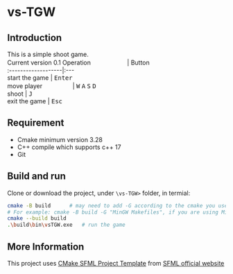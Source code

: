 # vs-TGW
## Introduction
This is a simple shoot game.  
Current version 0.1
Operation　　　　　　| Button  
:-------------------|:---  
start the game      | <kbd>Enter</kbd>  
move player　　　　　| <kbd>W</kbd> <kbd>A</kbd> <kbd>S</kbd> <kbd>D</kbd>  
shoot               | <kbd>J</kbd>  
exit the game       | <kbd>Esc</kbd>

## Requirement
- Cmake minimum version 3.28
- C++ compile which supports c++ 17
- Git

## Build and run
Clone or download the project, under `\vs-TGW>` folder, in termial:
```bash
cmake -B build      # may need to add -G according to the cmake you use
# For example: cmake -B build -G "MinGW Makefiles", if you are using MinGW
cmake --build build
.\build\bin\vsTGW.exe   # run the game
```

## More Information
This project uses [CMake SFML Project Template](https://github.com/SFML/cmake-sfml-project/tree/sfml2) from [SFML official website](https://www.sfml-dev.org/tutorials/2.6/)